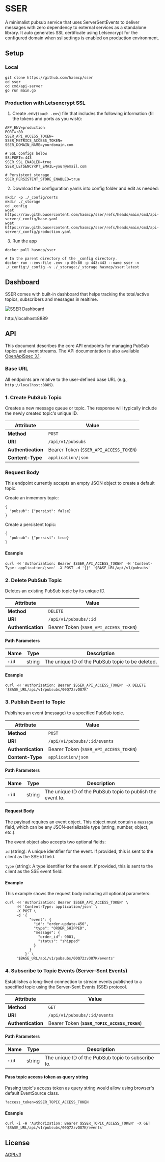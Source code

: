 # SSER

A minimalist pubsub service that uses ServerSentEvents to deliver messages with zero dependency to external services as
a standalone library. It auto generates SSL certificate using Letsencrypt for the configured domain when ssl settings
is enabled on production environment.

## Setup

### Local

```
git clone https://github.com/hasmcp/sser
cd sser
cd cmd/api-server
go run main.go
```

### Production with Letsencrypt SSL

1. Create .env(`touch .env`) file that includes the following information (fill the tokens and ports as you wish):

```
APP_ENV=production
PORT=:80
SSER_API_ACCESS_TOKEN=
SSER_METRICS_ACCESS_TOKEN=
SSER_DOMAIN_NAME=yourdomain.com

# SSL configs below
SSLPORT=:443
SSER_SSL_ENABLED=true
SSER_LETSENCYRPT_EMAIL=your@email.com

# Persistent storage
SSER_PERSISTENT_STORE_ENABLED=true
```

2. Download the configuration yamls into config folder and edit as needed:

```
mkdir -p ./_config/certs
mkdir ./_storage
cd _config
wget https://raw.githubusercontent.com/hasmcp/sser/refs/heads/main/cmd/api-server/_config/base.yaml
wget https://raw.githubusercontent.com/hasmcp/sser/refs/heads/main/cmd/api-server/_config/production.yaml
```

3. Run the app

```
docker pull hasmcp/sser

# In the parent directory of the _config directory.
docker run --env-file .env -p 80:80 -p 443:443 --name sser -v ./_config:/_config -v ./_storage:/_storage hasmcp/sser:latest
```

## Dashboard

SSER comes with built-in dashboard that helps tracking the total/active topics, subscribers and messages in realtime.

![SSER Dashboard](./docs/sser.png "SSER Dashboard")

http://localhost:8889

## API

This document describes the core API endpoints for managing PubSub topics and event streams. The API documentation is also available [OpenApiSpec 3.1](./sdks/openspec3.1/sser.yaml).

### Base URL

All endpoints are relative to the user-defined base URL (e.g., `http://localhost:8889`).

### 1. Create PubSub Topic

Creates a new message queue or topic. The response will typically include the newly created topic's unique ID.

| Attribute          | Value                                  |
| ------------------ | -------------------------------------- |
| **Method**         | `POST`                                 |
| **URI**            | `/api/v1/pubsubs`                      |
| **Authentication** | Bearer Token (`SSER_API_ACCESS_TOKEN`) |
| **Content-Type**   | `application/json`                     |

### Request Body

This endpoint currently accepts an empty JSON object to create a default topic.

Create an inmemory topic:

```
{
  "pubsub": {"persist": false}
}
```

Create a persistent topic:

```
{
  "pubsub": {"persist": true}
}
```

#### Example

```
curl -H 'Authorization: Bearer $SSER_API_ACCESS_TOKEN' -H 'Content-Type: application/json' -X POST -d '{}' '$BASE_URL/api/v1/pubsubs'
```

### 2. Delete PubSub Topic

Deletes an existing PubSub topic by its unique ID.

| Attribute          | Value                                  |
| ------------------ | -------------------------------------- |
| **Method**         | `DELETE`                               |
| **URI**            | `/api/v1/pubsubs/:id`                  |
| **Authentication** | Bearer Token (`SSER_API_ACCESS_TOKEN`) |

#### Path Parameters

| Name  | Type   | Description                                      |
| ----- | ------ | ------------------------------------------------ |
| `:id` | string | The unique ID of the PubSub topic to be deleted. |

#### Example

```
curl -H 'Authorization: Bearer $SSER_API_ACCESS_TOKEN' -X DELETE '$BASE_URL/api/v1/pubsubs/00Q72zvO87K'
```

### 3. Publish Event to Topic

Publishes an event (message) to a specified PubSub topic.

| Attribute          | Value                                  |
| ------------------ | -------------------------------------- |
| **Method**         | `POST`                                 |
| **URI**            | `/api/v1/pubsubs/:id/events`           |
| **Authentication** | Bearer Token (`SSER_API_ACCESS_TOKEN`) |
| **Content-Type**   | `application/json`                     |

#### Path Parameters

| Name  | Type   | Description                                                |
| ----- | ------ | ---------------------------------------------------------- |
| `:id` | string | The unique ID of the PubSub topic to publish the event to. |

#### Request Body

The payload requires an event object. This object must contain a `message` field, which can be any JSON-serializable type (string, number, object, etc.).

The event object also accepts two optional fields:

`id` (string): A unique identifier for the event. If provided, this is sent to the client as the SSE id field.

`type` (string): A type identifier for the event. If provided, this is sent to the client as the SSE event field.

#### Example

This example shows the request body including all optional parameters:

```
curl -H 'Authorization: Bearer $SSER_API_ACCESS_TOKEN' \
     -H 'Content-Type: application/json' \
     -X POST \
     -d '{
           "event": {
             "id": "order-update-456",
             "type": "ORDER_SHIPPED",
             "message": {
               "order_id": 9001,
               "status": "shipped"
             }
           }
         }' \
     '$BASE_URL/api/v1/pubsubs/00Q72zvO87K/events'
```

### 4. Subscribe to Topic Events (Server-Sent Events)

Establishes a long-lived connection to stream events published to a specified topic using the Server-Sent Events (SSE) protocol.

| Attribute          | Value                                        |
| ------------------ | -------------------------------------------- |
| **Method**         | `GET`                                        |
| **URI**            | `/api/v1/pubsubs/:id/events`                 |
| **Authentication** | Bearer Token (**`SSER_TOPIC_ACCESS_TOKEN`**) |

#### Path Parameters

| Name  | Type   | Description                                        |
| ----- | ------ | -------------------------------------------------- |
| `:id` | string | The unique ID of the PubSub topic to subscribe to. |

#### Pass topic access token as query string

Passing topic's access token as query string would allow using browser's default EventSource class.

```
?access_token=$SSER_TOPIC_ACCESS_TOKEN
```

#### Example

```
curl -i -H 'Authorization: Bearer $SSER_TOPIC_ACCESS_TOKEN' -X GET '$BASE_URL/api/v1/pubsubs/00Q72zvO87K/events'
```

## License

[AGPLv3](https://www.gnu.org/licenses/agpl-3.0.en.html)
